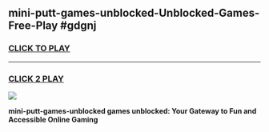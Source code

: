 
## mini-putt-games-unblocked-Unblocked-Games-Free-Play #gdgnj
<h3>
<a href="https://us.freeplayer.one?title=mini-putt-games-unblocked&ref=9M">CLICK TO PLAY</a></h3>
<hr>

<h3>
<a href="https://us.freeplayer.one?title=mini-putt-games-unblocked&ref=9M">CLICK 2 PLAY</a>
  
</h3>

<a href="https://us.freeplayer.one?title=mini-putt-games-unblocked&ref=9M"><img src="https://clearcache.store/games.png"></a>


**mini-putt-games-unblocked games unblocked: Your Gateway to Fun and Accessible Online Gaming**

